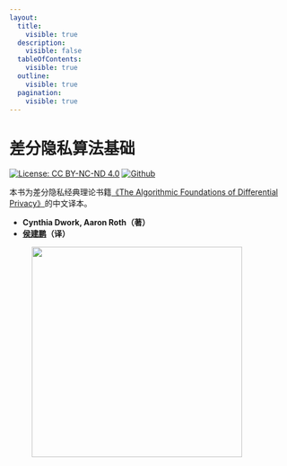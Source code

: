 ```yaml
---
layout:
  title:
    visible: true
  description:
    visible: false
  tableOfContents:
    visible: true
  outline:
    visible: true
  pagination:
    visible: true
---
```


# 差分隐私算法基础

[![License: CC BY-NC-ND 4.0](https://img.shields.io/badge/License-CC\_BY--NC--ND\_4.0-lightgrey.svg)](https://creativecommons.org/licenses/by-nc-nd/4.0/) [![Github](https://img.shields.io/badge/GitHub-181717?logo=github\&logoColor=fff\&style=flat\&color=grey)](https://github.com/HouJP/the-algorithmic-foundations-of-differential-privacy)

本书为差分隐私经典理论书籍[《The Algorithmic Foundations of Differential Privacy》](https://www.cis.upenn.edu/~aaroth/Papers/privacybook.pdf)的中文译本。

* **Cynthia Dwork, Aaron Roth（著）**
* **[侯建鹏](https://www.linkedin.com/in/houjp/)（译）**

<figure><img src="https://m.media-amazon.com/images/W/MEDIAX_792452-T2/images/I/51XqQoJs3fL._SL1360_.jpg" alt="" width="375"><figcaption></figcaption></figure>
